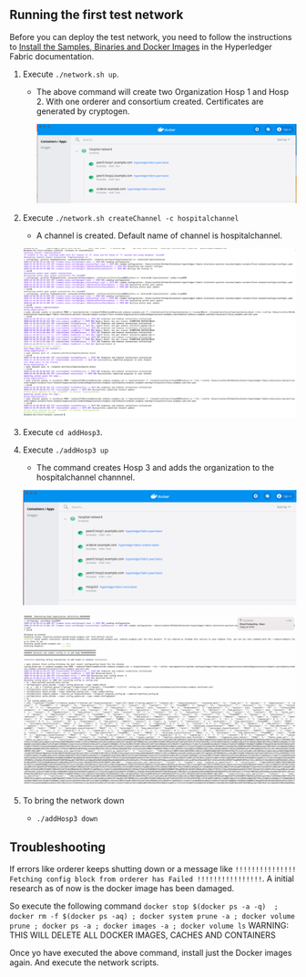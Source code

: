 ## Running the first test network

Before you can deploy the test network, you need to follow the instructions to [Install the Samples, Binaries and Docker Images](https://hyperledger-fabric.readthedocs.io/en/latest/install.html) in the Hyperledger Fabric documentation.

1. Execute ```./network.sh up```.
    - The above command will create two Organization Hosp 1 and Hosp 2. With one orderer and consortium created. Certificates are generated by cryptogen.

        ![1](ReadMe-Img/1.png)

2. Execute ```./network.sh createChannel -c hospitalchannel```
    - A channel is created. Default name of channel is hospitalchannel.

    ![2](ReadMe-Img/2.png)

3. Execute ```cd addHosp3```.
4. Execute ```./addHosp3 up``` 
    - The command creates Hosp 3 and adds the organization to the hospitalchannel channnel.

    ![3](ReadMe-Img/3.png)

    ![4](ReadMe-Img/4.png)

5. To bring the network down 
    - ```./addHosp3 down```

## Troubleshooting
If errors like orderer keeps shutting down or a message like 
```!!!!!!!!!!!!!!! Fetching config block from orderer has Failed !!!!!!!!!!!!!!!!```. A initial research as of now is the docker image has been damaged. 

So execute the following command 
```docker stop $(docker ps -a -q)  ; docker rm -f $(docker ps -aq) ; docker system prune -a ; docker volume prune ; docker ps -a ; docker images -a ; docker volume ls```
WARNING: THIS WILL DELETE ALL DOCKER IMAGES, CACHES AND CONTAINERS

Once yo have executed the above command, install just the Docker images again. And execute the network scripts.